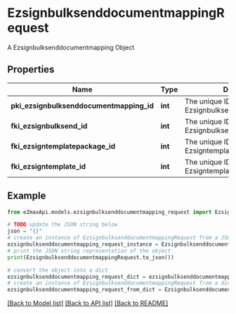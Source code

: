 # EzsignbulksenddocumentmappingRequest

A Ezsignbulksenddocumentmapping Object

## Properties

Name | Type | Description | Notes
------------ | ------------- | ------------- | -------------
**pki_ezsignbulksenddocumentmapping_id** | **int** | The unique ID of the Ezsignbulksenddocumentmapping. | [optional] 
**fki_ezsignbulksend_id** | **int** | The unique ID of the Ezsignbulksend | 
**fki_ezsigntemplatepackage_id** | **int** | The unique ID of the Ezsigntemplatepackage | [optional] 
**fki_ezsigntemplate_id** | **int** | The unique ID of the Ezsigntemplate | [optional] 

## Example

```python
from eZmaxApi.models.ezsignbulksenddocumentmapping_request import EzsignbulksenddocumentmappingRequest

# TODO update the JSON string below
json = "{}"
# create an instance of EzsignbulksenddocumentmappingRequest from a JSON string
ezsignbulksenddocumentmapping_request_instance = EzsignbulksenddocumentmappingRequest.from_json(json)
# print the JSON string representation of the object
print(EzsignbulksenddocumentmappingRequest.to_json())

# convert the object into a dict
ezsignbulksenddocumentmapping_request_dict = ezsignbulksenddocumentmapping_request_instance.to_dict()
# create an instance of EzsignbulksenddocumentmappingRequest from a dict
ezsignbulksenddocumentmapping_request_from_dict = EzsignbulksenddocumentmappingRequest.from_dict(ezsignbulksenddocumentmapping_request_dict)
```
[[Back to Model list]](../README.md#documentation-for-models) [[Back to API list]](../README.md#documentation-for-api-endpoints) [[Back to README]](../README.md)



